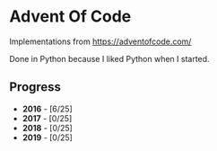 # Advent Of Code
Implementations from https://adventofcode.com/

Done in Python because I liked Python when I started.

## Progress

* __2016__ - [6/25]
* __2017__ - [0/25]
* __2018__ - [0/25]
* __2019__ - [0/25]
